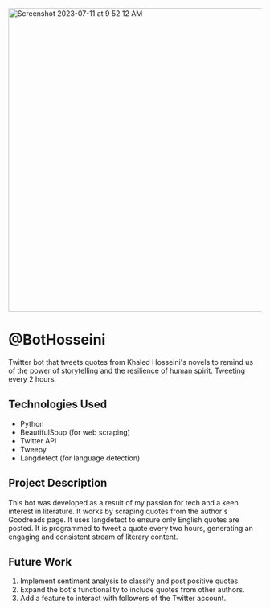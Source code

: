 
<img width="604" alt="Screenshot 2023-07-11 at 9 52 12 AM" src="https://github.com/vidhimittal13/bothosseini/assets/122928225/9bf522da-d433-4c88-8e9e-e5d07b4ec2a3">

# @BotHosseini
Twitter bot that tweets quotes from Khaled Hosseini's novels to remind us of the power of storytelling and the resilience of human spirit. Tweeting every 2 hours.

## Technologies Used

- Python
- BeautifulSoup (for web scraping)
- Twitter API
- Tweepy
- Langdetect (for language detection)

## Project Description

This bot was developed as a result of my passion for tech and a keen interest in literature. It works by scraping quotes from the author's Goodreads page. It uses langdetect to ensure only English quotes are posted. It is programmed to tweet a quote every two hours, generating an engaging and consistent stream of literary content.

## Future Work

1. Implement sentiment analysis to classify and post positive quotes.
2. Expand the bot's functionality to include quotes from other authors.
3. Add a feature to interact with followers of the Twitter account.
